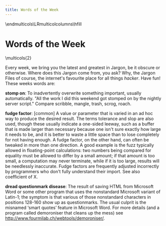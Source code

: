 ```yaml
---
title: Words of the Week
---
```


\endmulticols\LRmulticolcolumns\hfill

Words of the Week
=================

\multicols{2}

Every week, we bring you the latest and greatest in Jargon, be it obscure or otherwise. Where does this Jargon come from, you ask? Why, the Jargon Files of course, the internet's favourite place for all things *hacker*. Have fun! These weeks words are:


**stomp on**: To inadvertently overwrite something important, usually automatically. "All the work I did this weekend got stomped on by the nightly server script." Compare scribble, mangle, trash, scrog, roach.


**fudge factor**: [common] A value or parameter that is varied in an ad hoc way to produce the desired result. The terms tolerance and slop are also used, though these usually indicate a one-sided leeway, such as a buffer that is made larger than necessary because one isn't sure exactly how large it needs to be, and it is better to waste a little space than to lose completely for not having enough. A fudge factor, on the other hand, can often be tweaked in more than one direction. A good example is the fuzz typically allowed in floating-point calculations: two numbers being compared for equality must be allowed to differ by a small amount; if that amount is too small, a computation may never terminate, while if it is too large, results will be needlessly inaccurate. Fudge factors are frequently adjusted incorrectly by programmers who don't fully understand their import. See also coefficient of X.


**dread questionmark disease**: The result of saving HTML from Microsoft Word or some other program that uses the nonstandard Microsoft variant of Latin-1; the symptom is that various of those nonstandard characters in positions 128-160 show up as questionmarks. The usual culprit is the misnamed ‘smart quotes’ feature in Microsoft Word. For more details (and a program called demoroniser that cleans up the mess) see http://www.fourmilab.ch/webtools/demoroniser/.


